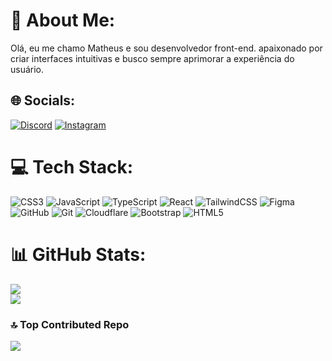 # 💫 About Me:
Olá, eu me chamo Matheus e sou desenvolvedor front-end. apaixonado por criar interfaces intuitivas e busco sempre aprimorar a experiência do usuário.


## 🌐 Socials:
[![Discord](https://img.shields.io/badge/Discord-%237289DA.svg?logo=discord&logoColor=white)](https://discord.gg/mth_fl) [![Instagram](https://img.shields.io/badge/Instagram-%23E4405F.svg?logo=Instagram&logoColor=white)](https://instagram.com/mth_fl) 

# 💻 Tech Stack:
![CSS3](https://img.shields.io/badge/css3-%231572B6.svg?style=for-the-badge&logo=css3&logoColor=white) ![JavaScript](https://img.shields.io/badge/javascript-%23323330.svg?style=for-the-badge&logo=javascript&logoColor=%23F7DF1E) ![TypeScript](https://img.shields.io/badge/typescript-%23007ACC.svg?style=for-the-badge&logo=typescript&logoColor=white) ![React](https://img.shields.io/badge/react-%2320232a.svg?style=for-the-badge&logo=react&logoColor=%2361DAFB) ![TailwindCSS](https://img.shields.io/badge/tailwindcss-%2338B2AC.svg?style=for-the-badge&logo=tailwind-css&logoColor=white) ![Figma](https://img.shields.io/badge/figma-%23F24E1E.svg?style=for-the-badge&logo=figma&logoColor=white) ![GitHub](https://img.shields.io/badge/github-%23121011.svg?style=for-the-badge&logo=github&logoColor=white) ![Git](https://img.shields.io/badge/git-%23F05033.svg?style=for-the-badge&logo=git&logoColor=white) ![Cloudflare](https://img.shields.io/badge/Cloudflare-F38020?style=for-the-badge&logo=Cloudflare&logoColor=white) ![Bootstrap](https://img.shields.io/badge/bootstrap-%238511FA.svg?style=for-the-badge&logo=bootstrap&logoColor=white) ![HTML5](https://img.shields.io/badge/html5-%23E34F26.svg?style=for-the-badge&logo=html5&logoColor=white)
# 📊 GitHub Stats:
![](https://github-readme-stats.vercel.app/api?username=mthfl&theme=gotham&hide_border=false&include_all_commits=true&count_private=false)<br/>
![](https://github-readme-streak-stats.herokuapp.com/?user=mthfl&theme=gotham&hide_border=false)<br/>

### 🔝 Top Contributed Repo
![](https://github-contributor-stats.vercel.app/api?username=mthfl&limit=5&theme=gotham&combine_all_yearly_contributions=true)

<!-- Proudly created with GPRM ( https://gprm.itsvg.in ) -->
